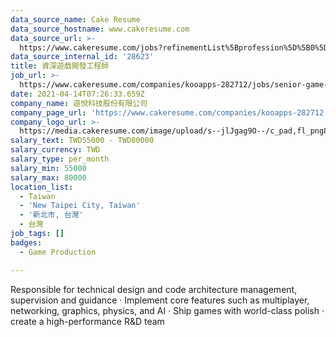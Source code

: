 ```yaml
---
data_source_name: Cake Resume
data_source_hostname: www.cakeresume.com
data_source_url: >-
  https://www.cakeresume.com/jobs?refinementList%5Bprofession%5D%5B0%5D=game-production&range%5Bsalary_range%5D%5Bmin%5D=1000000
data_source_internal_id: '28623'
title: 資深遊戲開發工程師
job_url: >-
  https://www.cakeresume.com/companies/kooapps-282712/jobs/senior-game-programmer
date: 2021-04-14T07:26:33.659Z
company_name: 遊悅科技股份有限公司
company_page_url: 'https://www.cakeresume.com/companies/kooapps-282712'
company_logo_url: >-
  https://media.cakeresume.com/image/upload/s--jlJgag9O--/c_pad,fl_png8,h_200,w_200/v1616486286/ht2zajoktt2cymuxew48.png
salary_text: TWD55000 - TWD80000
salary_currency: TWD
salary_type: per_month
salary_min: 55000
salary_max: 80000
location_list:
  - Taiwan
  - 'New Taipei City, Taiwan'
  - '新北市, 台灣'
  - 台灣
job_tags: []
badges:
  - Game Production

---
```


Responsible for technical design and code architecture management, supervision and guidance · Implement core features such as multiplayer, networking, graphics, physics, and AI · Ship games with world-class polish · create a high-performance R&D team